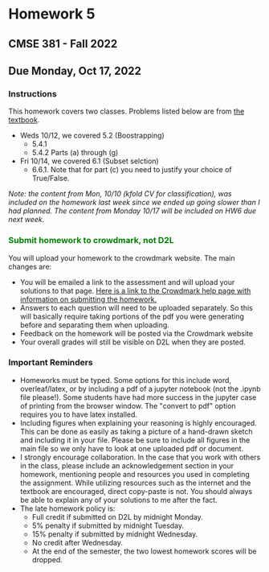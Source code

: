 # Homework 5
## CMSE 381 - Fall 2022
## Due Monday, Oct 17, 2022


### Instructions 


This homework covers two classes. Problems listed below are from [the textbook](https://www.statlearning.com/). 

- Weds 10/12, we covered 5.2 (Boostrapping)
    * 5.4.1
    * 5.4.2 Parts (a) through (g)
- Fri 10/14, we covered 6.1 (Subset selction)
    * 6.6.1. Note that for part (c) you need to justify your choice of True/False.





*Note: the content from Mon, 10/10 (kfold CV for classification), was included on the homework last week since we ended up going slower than I had planned. The content from Monday 10/17 will be included on HW6 due next week.*

### <span style="color: green"> Submit homework to crowdmark, not D2L


You will upload your homework to the crowdmark website. The main changes are:
- You will be emailed a link to the assessment and will upload your solutions to that page. [Here is a link to the Crowdmark help page with information on submitting the homework.](https://crowdmark.com/help/completing-and-submitting-an-assessment/)
- Answers to each question will need to be uploaded separately.  So this will basically require taking portions of the pdf you were generating before and separating them when uploading.  
- Feedback on the homework will be posted via the Crowdmark website 
- Your overall grades will still be visible on D2L when they are posted. 

### Important Reminders

- Homeworks must be typed. Some options for this include word, overleaf/latex, or by including a pdf of a jupyter notebook (not the .ipynb file please!). Some students have had more success in the jupyter case of printing from the browser window.  The "convert to pdf" option requires you to have latex installed. 
- Including figures when explaining your reasoning is highly encouraged.  This can be done as easily as taking a picture of a hand-drawn sketch and including it in your file. Please be sure to include all figures in the main file so we only have to look at one uploaded pdf or document. 
- I strongly encourage collaboration.  In the case that you work with others in the class, please include an acknowledgement section in your homework, mentioning people and resources you used in completing the assignment. While utilizing resources such as the internet and the textbook are encouraged, direct copy-paste is not.  You should always be able to explain any of your solutions to me after the fact. 
- The late homework policy is: 
    - Full credit if submitted on D2L by midnight Monday. 
    - 5% penalty if submitted by midnight Tuesday.
    - 15% penalty if submitted by midnight Wednesday. 
    - No credit after Wednesday. 
    - At the end of the semester, the two lowest homework scores will be dropped. 